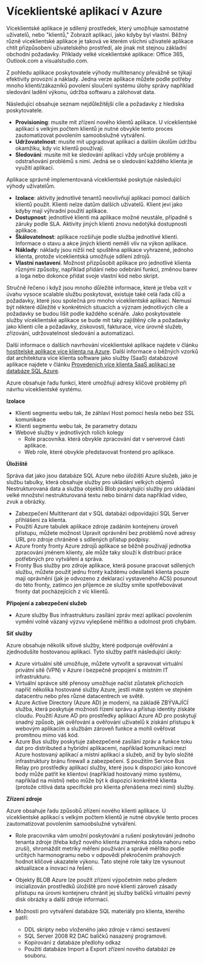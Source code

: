 <properties
    pageTitle="Více klienta webové aplikace vzorek | Microsoft Azure"
    description="Najděte architektonické přehledy a provedeních, která popisují, jak implementovat více klienta webovou aplikaci na Azure."
    services=""
    documentationCenter=".net"
    authors="wadepickett" 
    manager="wpickett"
    editor=""/>

<tags
    ms.service="active-directory"
    ms.workload="identity"
    ms.tgt_pltfrm="na"
    ms.devlang="dotnet"
    ms.topic="article"
    ms.date="06/05/2015"
    ms.author="wpickett"/>

# <a name="multitenant-applications-in-azure"></a>Víceklientské aplikací v Azure

Víceklientské aplikace je sdílený prostředek, který umožňuje samostatné uživatelů, nebo "klientů," Zobrazit aplikaci, jako kdyby byl vlastní. Běžný různě víceklientské aplikace je taková ve kterém všichni uživatelé aplikace chtít přizpůsobení uživatelského prostředí, ale jinak mít stejnou základní obchodní požadavky. Příklady velké víceklientské aplikace: Office 365, Outlook.com a visualstudio.com.

Z pohledu aplikace poskytovatele výhody multitenancy převážně se týkají efektivity provozní a náklady. Jedna verze aplikace můžete podle potřeby mnoho klienti/zákazníků povolení sloučení systému úlohy správy například sledování ladění výkonu, údržba softwaru a zálohovat data.

Následující obsahuje seznam nejdůležitější cíle a požadavky z hlediska poskytovatele.

- **Provisioning**: musíte mít zřízení nového klientů aplikace.  U víceklientské aplikací s velkým počtem klientů je nutné obvykle tento proces zautomatizovat povolením samoobslužné vytváření.
- **Udržovatelnost**: musíte mít upgradovat aplikaci a dalším úkolům údržbu okamžiku, kdy víc klientů používají.
- **Sledování**: musíte mít ke sledování aplikaci vždy určuje problémy a odstraňování problémů s nimi. Jedná se o sledování každého klienta je využití aplikací.

Aplikace správně implementovaná víceklientské poskytuje následující výhody uživatelům.

- **Izolace**: aktivity jednotlivé tenantů neovlivňují aplikaci pomocí dalších klientů použít. Klienti nelze datům dalších uživatelů. Klient jeví jako kdyby mají výhradní použití aplikace.
- **Dostupnost**: jednotlivé klienti má aplikace možné neustále, případně s záruky podle SLA. Aktivity jiných klienti znovu nedotýká dostupnosti aplikace.
- **Škálovatelnost**: aplikace rozšiřuje podle služba jednotlivé klienti. Informace o stavu a akce jiných klienti neměli vliv na výkon aplikace.
- **Náklady**: náklady jsou nižší než spuštěna aplikace vyhrazené, jednoho klienta, protože víceklientská umožňuje sdílení zdrojů.
- **Vlastní nastavení**. Možnost přizpůsobit aplikace pro jednotlivé klienta různými způsoby, například přidání nebo odebrání funkcí, změnou barev a loga nebo dokonce přidat svoje vlastní kód nebo skript.

Stručně řečeno i když jsou mnoho důležité informace, které je třeba vzít v úvahu vysoce scalable službu poskytovat, existuje také celá řada cílů a požadavky, které jsou společná pro mnoho víceklientské aplikací. Nemusí být některé důležité v konkrétních situacích a význam jednotlivých cíle a požadavky se budou lišit podle každého scénáře. Jako poskytovatele služby víceklientské aplikace se bude mít taky zajištěný cíle a požadavky jako klienti cíle a požadavky, ziskovosti, fakturace, více úrovně služeb, zřizování, udržovatelnost sledování a automatizaci.

Další informace o dalších navrhování víceklientské aplikace najdete v článku [hostitelské aplikace více klienta na Azure][]. Další informace o běžných vzorků dat architektura více klienta software jako služby (SaaS) databázové aplikace najdete v článku [Provedeních více klienta SaaS aplikací se databáze SQL Azure](./sql-database/sql-database-design-patterns-multi-tenancy-saas-applications.md). 

Azure obsahuje řadu funkcí, které umožňují adresy klíčové problémy při návrhu víceklientské systému.

**Izolace**

- Klienti segmentu webu tak, že záhlaví Host pomocí hesla nebo bez SSL komunikace
- Klienti segmentu webu tak, že parametry dotazu
- Webové služby v jednotlivých rolích kolegy
    - Role pracovníka. která obvykle zpracování dat v serverové části aplikace.
    - Web role, které obvykle představovat frontend pro aplikace.

**Úložiště**

Správa dat jako jsou databáze SQL Azure nebo úložišti Azure služeb, jako je službu tabulky, která obsahuje služby pro ukládání velkých objemů Nestrukturovaná data a služba objektů Blob poskytující služby pro ukládání velké množství nestrukturovaná textu nebo binární data například video, zvuk a obrázky.

- Zabezpečení Multitenant dat v SQL databázi odpovídající SQL Server přihlášení za klienta.
- Použití Azure tabulek aplikace zdroje zadáním kontejneru úroveň přístupu, můžete možnost Upravit oprávnění bez problémů nové adresy URL pro zdroje chráněné s sdílených přístup podpisy.
- Azure fronty fronty Azure zdrojů aplikace se běžně používají jednotka zpracování jménem klienty, ale může taky slouží k distribuci práce potřebných pro vytváření a správa.
- Fronty Bus služby pro zdroje aplikace, která posune pracovat sdílených službu, můžete použít jednu fronty každému odesílateli klienta pouze mají oprávnění (jak je odvozeno z deklarací vystaveného ACS) posunout do této fronty, zatímco jen příjemce ze služby smíte spotřebovávat fronty dat pocházejících z víc klientů.


**Připojení a zabezpečení služeb**

- Azure služby Bus infrastrukturu zasílání zpráv mezi aplikací povolením vymění volně vázaný výzvu vylepšené měřítko a odolnost proti chybám.

**Síť služby**

Azure obsahuje několik síťové služby, které podporuje ověřování a zjednodušíte hostovanou aplikací. Tyto služby patřit následující úkoly:

- Azure virtuální sítě umožňuje, můžete vytvořit a spravovat virtuální privátní sítě (VPN) v Azure i bezpečně propojení s místním IT infrastrukturu.
- Virtuální správce sítě přenosy umožňuje načíst zůstatek příchozích napříč několika hostované služby Azure, jestli máte systém ve stejném datacentru nebo přes různé datacentrech ve světě.
- Azure Active Directory (Azure AD) je moderní, na základě ZBÝVAJÍCÍ služba, která poskytuje možnosti řízení správu a přístup identity získáte cloudu. Použití Azure AD pro prostředky aplikací Azure AD pro poskytují snadný způsob, jak ověřování a ověřování uživatelů k získání přístupu k webovým aplikacím a službám zároveň funkce a mohli ověřovat promítnou mimo váš kód.
- Azure Bus služby poskytuje zabezpečené zasílání zpráv a funkce toku dat pro distributed a hybridní aplikacemi, například komunikaci mezi Azure hostovaný aplikací a místní aplikací a služeb, aniž by bylo složité infrastruktury bránu firewall a zabezpečení. S použitím Service Bus Relay pro prostředky aplikací služby, které jsou k dispozici jako koncové body může patřit ke klientovi (například hostovaný mimo systému, například na místní) nebo může být k dispozici konkrétně klienta (protože citlivá data specifické pro klienta přenášena mezi nimi) služby.



**Zřízení zdroje**

Azure obsahuje řadu způsobů zřízení nového klienti aplikace. U víceklientské aplikací s velkým počtem klientů je nutné obvykle tento proces zautomatizovat povolením samoobslužné vytváření.

- Role pracovníka vám umožní poskytování a rušení poskytování jednoho tenanta zdroje (třeba když nového klienta znaménka zdola nahoru nebo zruší), shromáždit metriky měření používání a správě měřítko podle určitých harmonogramu nebo v odpovědi překročením prahových hodnot klíčové ukazatele výkonu. Tato stejné role taky lze vysunout aktualizace a inovací na řešení.
- Objekty BLOB Azure lze použít zřízení výpočetním nebo předem inicializován prostředků úložiště pro nové klienti zároveň zásady přístupu na úrovni kontejneru chránit jej služby balíčků virtuální pevný disk obrázky a další zdroje informací.
- Možnosti pro vytváření databáze SQL materiály pro klienta, kterého patří:

    -   DDL skripty nebo vloženého jako zdroje v rámci sestavení
    -   SQL Server 2008 R2 DAC balíčků nasazený programově.
    -   Kopírování z databáze předlohy odkaz
    -   Použití databáze Import a Export zřízení nového databází ze souboru.



<!--links-->

[Hostitelské aplikace více klienta na Azure]: http://msdn.microsoft.com/library/hh534480.aspx
[Designing Multitenant Applications on Azure]: http://msdn.microsoft.com/library/windowsazure/hh689716
